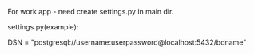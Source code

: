 For work app - need create settings.py in main dir.

settings.py(example):

DSN = "postgresql://username:userpassword@localhost:5432/bdname"